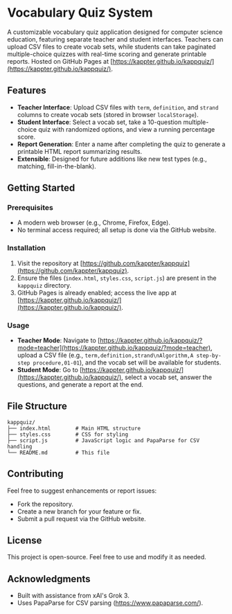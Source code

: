 # Vocabulary Quiz System

A customizable vocabulary quiz application designed for computer science education, featuring separate teacher and student interfaces. Teachers can upload CSV files to create vocab sets, while students can take paginated multiple-choice quizzes with real-time scoring and generate printable reports. Hosted on GitHub Pages at [https://kappter.github.io/kappquiz/](https://kappter.github.io/kappquiz/).

## Features
- **Teacher Interface**: Upload CSV files with `term`, `definition`, and `strand` columns to create vocab sets (stored in browser `localStorage`).
- **Student Interface**: Select a vocab set, take a 10-question multiple-choice quiz with randomized options, and view a running percentage score.
- **Report Generation**: Enter a name after completing the quiz to generate a printable HTML report summarizing results.
- **Extensible**: Designed for future additions like new test types (e.g., matching, fill-in-the-blank).

## Getting Started

### Prerequisites
- A modern web browser (e.g., Chrome, Firefox, Edge).
- No terminal access required; all setup is done via the GitHub website.

### Installation
1. Visit the repository at [https://github.com/kappter/kappquiz](https://github.com/kappter/kappquiz).
2. Ensure the files (`index.html`, `styles.css`, `script.js`) are present in the `kappquiz` directory.
3. GitHub Pages is already enabled; access the live app at [https://kappter.github.io/kappquiz/](https://kappter.github.io/kappquiz/).

### Usage
- **Teacher Mode**: Navigate to [https://kappter.github.io/kappquiz/?mode=teacher](https://kappter.github.io/kappquiz/?mode=teacher), upload a CSV file (e.g., `term,definition,strand\nAlgorithm,A step-by-step procedure,01-01`), and the vocab set will be available for students.
- **Student Mode**: Go to [https://kappter.github.io/kappquiz/](https://kappter.github.io/kappquiz/), select a vocab set, answer the questions, and generate a report at the end.

## File Structure
```
kappquiz/
├── index.html        # Main HTML structure
├── styles.css        # CSS for styling
├── script.js         # JavaScript logic and PapaParse for CSV handling
└── README.md         # This file
```

## Contributing
Feel free to suggest enhancements or report issues:
- Fork the repository.
- Create a new branch for your feature or fix.
- Submit a pull request via the GitHub website.

## License
This project is open-source. Feel free to use and modify it as needed.

## Acknowledgments
- Built with assistance from xAI's Grok 3.
- Uses PapaParse for CSV parsing (https://www.papaparse.com/).